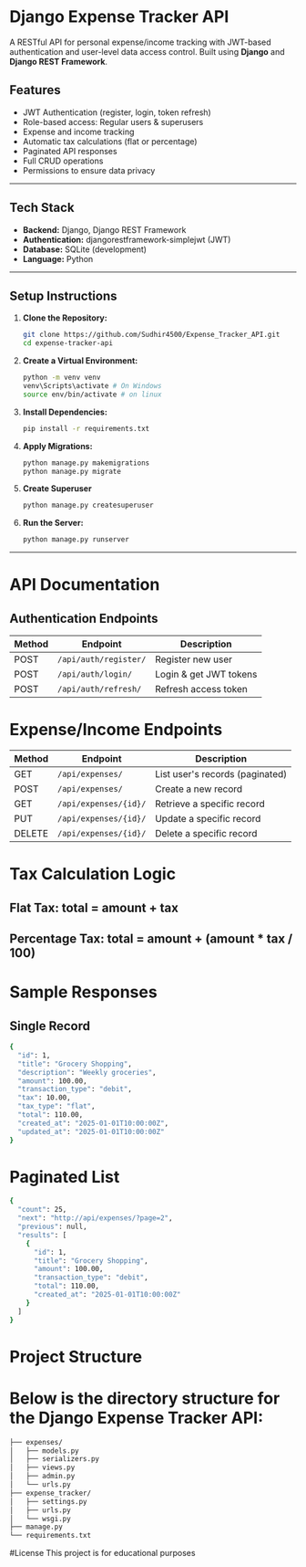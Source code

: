 # Django Expense Tracker API

A RESTful API for personal expense/income tracking with JWT-based authentication and user-level data access control. Built using **Django** and **Django REST Framework**.

## Features

- JWT Authentication (register, login, token refresh)
- Role-based access: Regular users & superusers
- Expense and income tracking
- Automatic tax calculations (flat or percentage)
- Paginated API responses
- Full CRUD operations
- Permissions to ensure data privacy

---

## Tech Stack

- **Backend:** Django, Django REST Framework
- **Authentication:** djangorestframework-simplejwt (JWT)
- **Database:** SQLite (development)
- **Language:** Python 

---

## Setup Instructions

1. **Clone the Repository:**

   ```bash
   git clone https://github.com/Sudhir4500/Expense_Tracker_API.git
   cd expense-tracker-api

2. **Create a Virtual Environment:**
    ```bash
    python -m venv venv
    venv\Scripts\activate # On Windows
    source env/bin/activate # on linux

3. **Install Dependencies:**
    ```bash
    pip install -r requirements.txt

4. **Apply Migrations:**
    ```bash
    python manage.py makemigrations
    python manage.py migrate

5. **Create Superuser**
    ```bash
    python manage.py createsuperuser
6. **Run the Server:**
    ```bash
    python manage.py runserver

---

# API Documentation
## Authentication Endpoints
| Method | Endpoint              | Description            |
| ------ | --------------------- | ---------------------- |
| POST   | `/api/auth/register/` | Register new user      |
| POST   | `/api/auth/login/`    | Login & get JWT tokens |
| POST   | `/api/auth/refresh/`  | Refresh access token   |

# Expense/Income Endpoints
| Method | Endpoint              | Description                     |
| ------ | --------------------- | ------------------------------- |
| GET    | `/api/expenses/`      | List user's records (paginated) |
| POST   | `/api/expenses/`      | Create a new record             |
| GET    | `/api/expenses/{id}/` | Retrieve a specific record      |
| PUT    | `/api/expenses/{id}/` | Update a specific record        |
| DELETE | `/api/expenses/{id}/` | Delete a specific record        |

# Tax Calculation Logic
## Flat Tax: total = amount + tax
## Percentage Tax: total = amount + (amount * tax / 100)

# Sample Responses
## Single Record
```bash
{
  "id": 1,
  "title": "Grocery Shopping",
  "description": "Weekly groceries",
  "amount": 100.00,
  "transaction_type": "debit",
  "tax": 10.00,
  "tax_type": "flat",
  "total": 110.00,
  "created_at": "2025-01-01T10:00:00Z",
  "updated_at": "2025-01-01T10:00:00Z"
}
```

# Paginated List
```bash
{
  "count": 25,
  "next": "http://api/expenses/?page=2",
  "previous": null,
  "results": [
    {
      "id": 1,
      "title": "Grocery Shopping",
      "amount": 100.00,
      "transaction_type": "debit",
      "total": 110.00,
      "created_at": "2025-01-01T10:00:00Z"
    }
  ]
}
```



# Project Structure
# Below is the directory structure for the Django Expense Tracker API:
   ```bash
├── expenses/
│   ├── models.py
│   ├── serializers.py
│   ├── views.py
│   ├── admin.py
│   └── urls.py
├── expense_tracker/
│   ├── settings.py
│   ├── urls.py
│   └── wsgi.py
├── manage.py
└── requirements.txt

```
#License
This project is for educational purposes







